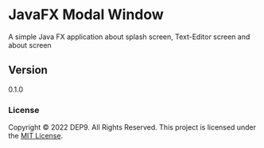 # JavaFX Modal Window
A simple Java FX application about splash screen, Text-Editor screen and about screen

## Version
0.1.0

### License
Copyright &copy; 2022 DEP9. All Rights Reserved.
This project is licensed  under the [MIT License](LICENSE.txt).